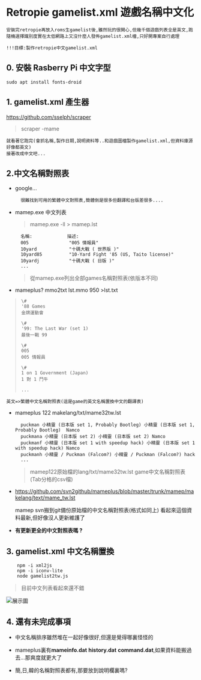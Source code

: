 # Retropie gamelist.xml 遊戲名稱中文化

    安裝完retropie再放入roms生gamelist後,雖然玩的很開心,但幾千個遊戲列表全是英文,跑隨機選擇識別度實在太低網路上又沒什麼人發佈gamelist.xml檔,只好開專案自行處理
  
    !!!目標:製作retropie中文gamelist.xml

## 0. 安裝 Rasberry Pi 中文字型

    sudo apt install fonts-droid

## 1. gamelist.xml 產生器

<https://github.com/sselph/scraper>

> scraper -mame

    就看著它跑完(會抓名稱,製作日期,說明資料等..和遊戲圖檔製作gamelist.xml,但資料庫源好像都英文)
    接著改成中文吧...

## 2.中文名稱對照表

+ google...
  
        很難找到可用的繁體中文對照表,簡體倒是很多但翻譯和台版差很多....

+ mamep.exe 中文列表

    > mamep.exe -ll > mamep.lst

        名稱:             描述:
        005               "005 情報員"
        10yard            "十碼大戰 ( 世界版 )"
        10yard85          "10-Yard Fight '85 (US, Taito license)"
        10yardj           "十碼大戰 ( 日版 )"
        ...

    >從mamep.exe列出全部games名稱對照表(依版本不同)

+ mameplus? mmo2txt lst.mmo 950 >lst.txt

>     \#
>     '88 Games
>     金牌運動會
>     
>     \#
>     '99: The Last War (set 1)
>     最後一戰 99
>     
>     \#
>     005
>     005 情報員
>     
>     \#
>     1 on 1 Government (Japan)
>     1 對 1 鬥牛
>     
>     ...

    英文=>繁體中文名稱對照表(這是game的英文名稱置換中文的翻譯表)

+ mameplus 122 makelang/txt/mame32tw.lst

        puckman 小精靈 (日本版 set 1, Probably Bootleg) 小精靈 (日本版 set 1, Probably Bootleg)  Namco
        puckmana 小精靈 (日本版 set 2) 小精靈 (日本版 set 2) Namco
        puckmanf 小精靈 (日本版 set 1 with speedup hack) 小精靈 (日本版 set 1 with speedup hack) Namco
        puckmanh 小精靈 / Puckman (Falcom?) 小精靈 / Puckman (Falcom?) hack
        ...

    >mamep122原始檔的lang/txt/mame32tw.lst game中文名稱對照表(Tab分格的csv檔)

+ <https://github.com/svn2github/mameplus/blob/master/trunk/mamep/makelang/text/mame_tw.lst>

    mamep svn搬到git備份原始檔的中文名稱對照表(格式如同上)
    看起來這個資料最新,但好像沒人更新維護了

+ **有更新更全的中文對照表嗎 ?**

## 3. gamelist.xml 中文名稱置換

        npm -i xml2js
        npm -i iconv-lite
        node gamelist2tw.js

>目前中文列表看起來還不錯

![展示圖](.readme/retropie.jpg)

## 4. 還有未完成事項

+ 中文名稱排序雖然堆在一起好像很好,但還是覺得哪裏怪怪的

+ mameplus裏有**mameinfo.dat** **history.dat** **command.dat**,如果資料能搬過去...那爽度就更大了

+ 簡,日,韓的名稱對照表都有,那要放到說明欄裏嗎?

